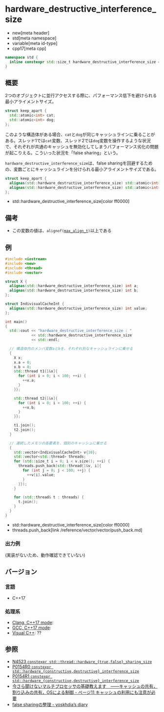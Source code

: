 # hardware_destructive_interference_size
* new[meta header]
* std[meta namespace]
* variable[meta id-type]
* cpp17[meta cpp]

```cpp
namespace std {
  inline constexpr std::size_t hardware_destructive_interference_size = implementation-defined;
}
```

## 概要
2つのオブジェクトに並行アクセスする際に、パフォーマンス低下を避けられる最小アライメントサイズ。

```cpp
struct keep_apart {
  std::atomic<int> cat;
  std::atomic<int> dog;
};
```

このような構造体がある場合、`cat`と`dog`が同じキャッシュラインに乗ることがある。スレッド1では`cat`変数、スレッド2では`dog`変数を操作するような状況で、それぞれが共通のキャッシュを無効化してしまうパフォーマンス劣化の問題が起こりえる。こういった状況を「false sharing」という。

`hardware_destructive_interference_size`は、false sharingを回避するための、変数ごとにキャッシュラインを分けられる最小アライメントサイズである。

```cpp
struct keep_apart {
  alignas(std::hardware_destructive_interference_size) std::atomic<int> cat;
  alignas(std::hardware_destructive_interference_size) std::atomic<int> dog;
};
```
* std::hardware_destructive_interference_size[color ff0000]


## 備考
- この変数の値は、`alignof(`[`max_align_t`](/reference/cstddef/max_align_t.md)`)`以上である


## 例
```cpp
#include <iostream>
#include <new>
#include <thread>
#include <vector>

struct X {
  alignas(std::hardware_destructive_interference_size) int a;
  alignas(std::hardware_destructive_interference_size) int b;
};

struct IndivisualCacheInt {
  alignas(std::hardware_destructive_interference_size) int value;
};

int main()
{
  std::cout << "hardware_destructive_interference_size : "
            << std::hardware_destructive_interference_size
            << std::endl;

  // 構造体内のメンバ変数aとbを、それぞれ別なキャッシュラインに乗せる
  {
    X x;
    x.a = 0;
    x.b = 0;
    std::thread t1{[&x]{
      for (int i = 0; i < 100; ++i) {
        ++x.a;
      }
    }};

    std::thread t2{[&x]{
      for (int i = 0; i < 100; ++i) {
        ++x.b;
      }
    }};

    t1.join();
    t2.join();
  }

  // 連続したメモリの各要素を、個別のキャッシュに乗せる
  {
    std::vector<IndivisualCacheInt> v{10};
    std::vector<std::thread> threads;
    for (std::size_t i = 0; i < v.size(); ++i) {
      threads.push_back(std::thread{[&v, i]{
        for (int j = 0; j < 100; ++j) {
          ++v[i].value;
        }
      }});
    }

    for (std::thread& t : threads) {
      t.join();
    }
  }
}
```
* std::hardware_destructive_interference_size[color ff0000]
* threads.push_back[link /reference/vector/vector/push_back.md]


### 出力例
(実装がないため、動作確認できていない)


## バージョン
### 言語
- C++17

### 処理系
- [Clang, C++17 mode](/implementation.md#clang):
- [GCC, C++17 mode](/implementation.md#gcc):
- [Visual C++](/implementation.md#visual_cpp): ??


## 参照
- [N4523 `constexpr std::thread::hardware_{true,false}_sharing_size`](http://www.open-std.org/jtc1/sc22/wg21/docs/papers/2015/n4523.html)
- [P0154R0 `constexpr std::hardware_{constructive,destructive}_interference_size`](http://www.open-std.org/jtc1/sc22/wg21/docs/papers/2015/p0154r0.html)
- [P0154R1 `constexpr std::hardware_{constructive,destructive}_interference_size`](http://www.open-std.org/jtc1/sc22/wg21/docs/papers/2016/p0154r1.html)
- [今さら聞けないマルチプロセッサの基礎教えます　――キャッシュの共有，割り込みの共有，OSによる制御 - ページ11 キャッシュの利用にも注意が必要](http://www.kumikomi.net/archives/2005/02/02multi.php?page=11)
- [false sharingの整理 - yoskhdia’s diary](http://yoskhdia.hatenablog.com/entry/2016/06/03/191329)
